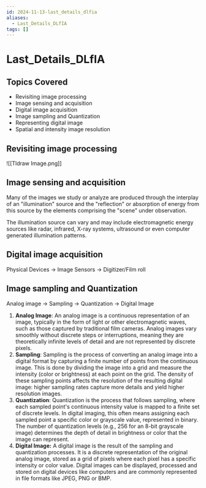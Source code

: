 ```yaml
---
id: 2024-11-13-last_details_dlfia
aliases:
  - Last_Details_DLfIA
tags: []
---
```


# Last_Details_DLfIA

## Topics Covered

- Revisiting image processing
- Image sensing and acquisition
- Digital image acquisition
- Image sampling and Quantization
- Representing digital image
- Spatial and intensity image resolution

## Revisiting image processing

![[Tldraw Image.png]]

## Image sensing and acquisition

Many of the images we study or analyze are produced through the interplay of an "illumination" source and the "reflection" or absorption of energy from this source by the elements comprising the "scene" under observation.

The illumination source can vary and may include electromagnetic energy sources like radar, infrared, X-ray systems, ultrasound or even computer generated illumination patterns.

## Digital image acquisition

Physical Devices -> Image Sensors -> Digitizer/Film roll

## Image sampling and Quantization

Analog image -> Sampling -> Quantization -> Digital Image

1. **Analog Image**: An analog image is a continuous representation of an image, typically in the form of light or other electromagnetic waves, such as those captured by traditional film cameras. Analog images vary smoothly without discrete steps or interruptions, meaning they are theoretically infinite levels of detail and are not represented by discrete pixels.
2. **Sampling**: Sampling is the process of converting an analog image into a digital format by capturing a finite number of points from the continuous image. This is done by dividing the image into a grid and measure the intensity (color or brightness) at each point on the grid. The density of these sampling points affects the resolution of the resulting digital image: higher sampling rates capture more details and yield higher resolution images.
3. **Quantization**: Quantization is the process that follows sampling, where each sampled point's continuous intensity value is mapped to a finite set of discrete levels. In digital imaging, this often means assigning each sampled point a specific color or grayscale value, represented in binary. The number of quantization levels (e.g., 256 for an 8-bit grayscale image) determines the depth of detail in brightness or color that the image can represent.
4. **Digital Image:** A digital image is the result of the sampling and quantization processes. It is a discrete representation of the original analog image, stored as a grid of pixels where each pixel has a specific intensity or color value. Digital images can be displayed, processed and stored on digital devices like computers and are commonly represented in file formats like JPEG, PNG or BMP.
